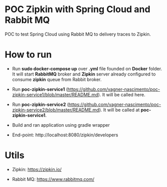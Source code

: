 # POC Zipkin with Spring Cloud and Rabbit MQ

POC to test Spring Cloud using Rabbit MQ to delivery traces to Zipkin. 

# How to run
- Run **sudo docker-compose up** over **.yml** file founded on **Docker** folder. It will start **RabbitMQ** broker and **Zipkin** server already configured to consume **zipkin** queue from Rabbit broker.
 
- Run **poc-zipkin-service1** (https://github.com/vagner-nascimento/poc-zipkin-service1/blob/master/README.md). It will be called here.

- Run **poc-zipkin-service2** (https://github.com/vagner-nascimento/poc-zipkin-service2/blob/master/README.md). It will be called at **poc-zipkin-service1**.

- Build and ran application using gradle wrapper

- End-point: http://localhost:8080/zipkin/developers

# Utils
- Zipkin: https://zipkin.io/

- Rabbit MQ: https://www.rabbitmq.com/
